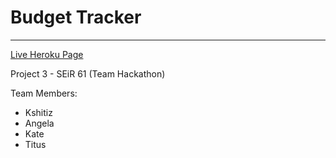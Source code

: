 # Budget Tracker
---
[Live Heroku Page](https://heroku.com)

Project 3 - SEiR 61 (Team Hackathon) 

Team Members:

- Kshitiz
- Angela
- Kate
- Titus